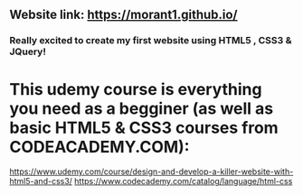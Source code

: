 ## Website link: https://morant1.github.io/
### Really excited to create my first website using HTML5 , CSS3 &amp; JQuery!


# This udemy course is everything you need as a begginer (as well as basic HTML5 & CSS3 courses from CODEACADEMY.COM):
https://www.udemy.com/course/design-and-develop-a-killer-website-with-html5-and-css3/
https://www.codecademy.com/catalog/language/html-css
